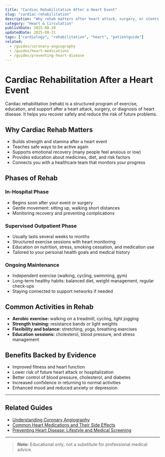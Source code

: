 ```yaml
---
title: "Cardiac Rehabilitation After a Heart Event"
slug: "cardiac-rehabilitation"
description: "Why rehab matters after heart attack, surgery, or stents — exercise, recovery, and long-term heart health."
category: "Heart & Circulation"
publishDate: 2025-08-20
updatedDate: 2025-08-21
tags: ["cardiology", "rehabilitation", "heart", "patientguide"]
related:
  - /guides/coronary-angiography
  - /guides/heart-medications
  - /guides/preventing-heart-disease
---
```


# Cardiac Rehabilitation After a Heart Event

Cardiac rehabilitation (rehab) is a structured program of exercise, education, and support after a heart attack, surgery, or diagnosis of heart disease. It helps you recover safely and reduce the risk of future problems.

## Why Cardiac Rehab Matters
- Builds strength and stamina after a heart event  
- Teaches safe ways to be active again  
- Supports emotional recovery (many people feel anxious or low)  
- Provides education about medicines, diet, and risk factors  
- Connects you with a healthcare team that monitors your progress  

## Phases of Rehab

### In-Hospital Phase
- Begins soon after your event or surgery  
- Gentle movement: sitting up, walking short distances  
- Monitoring recovery and preventing complications  

### Supervised Outpatient Phase
- Usually lasts several weeks to months  
- Structured exercise sessions with heart monitoring  
- Education on nutrition, stress, smoking cessation, and medication use  
- Tailored to your personal health goals and medical history  

### Ongoing Maintenance
- Independent exercise (walking, cycling, swimming, gym)  
- Long-term healthy habits: balanced diet, weight management, regular check-ups  
- Staying connected to support networks if needed  

## Common Activities in Rehab
- **Aerobic exercise:** walking on a treadmill, cycling, light jogging  
- **Strength training:** resistance bands or light weights  
- **Flexibility and balance:** stretching, yoga, breathing exercises  
- **Education sessions:** cholesterol, blood pressure, and stress management  

## Benefits Backed by Evidence
- Improved fitness and heart function  
- Lower risk of future heart attack or hospitalization  
- Better control of blood pressure, cholesterol, and diabetes  
- Increased confidence in returning to normal activities  
- Enhanced mood and reduced anxiety or depression  

---

## Related Guides
- [Understanding Coronary Angiography](/guides/coronary-angiography)  
- [Common Heart Medications and Their Side Effects](/guides/heart-medications)  
- [Preventing Heart Disease: Lifestyle and Medical Screening](/guides/preventing-heart-disease)  

---

> **Note:** Educational only; not a substitute for professional medical advice.

